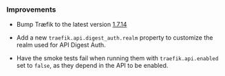 ### Improvements

- Bump Træfik to the latest version [1.7.14](https://github.com/containous/traefik/releases/tag/v1.7.14)

- Add a new `traefik.api.digest_auth.realm` property to customize the realm
  used for API Digest Auth.

- Have the smoke tests fail when running them with `traefik.api.enabled` set
  to `false`, as they depend in the API to be enabled.

